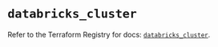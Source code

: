 # `databricks_cluster`

Refer to the Terraform Registry for docs: [`databricks_cluster`](https://registry.terraform.io/providers/databricks/databricks/1.73.0/docs/resources/cluster).
